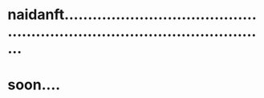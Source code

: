 # naidanft.................................................................................................
# soon....
